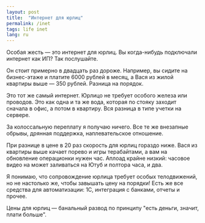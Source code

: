 ```yaml
---
layout: post
title:  "Интернет для юрлиц"
permalink: /inet
tags: life inet
lang: ru
---
```


Особая жесть — это интернет для юрлиц. Вы когда-нибудь подключали интернет как
ИП? Так послушайте.

Он стоит примерно в двадцать раз дороже. Например, вы сидите на бизнес-этаже и
платите 6000 рублей в месяц, а Вася из жилой квартиры выше — 350 рублей. Разница
на порядок.

Это тот же самый интернет. Юрлицо не требует особого железа или проводов. Это
как одна и та же вода, которая по стояку заходит сначала в офис, а потом в
квартиру. Вся разница в типе учетки на сервере.

За колоссальную переплату я получаю ничего. Все те же внезапные обрывы, дрянная
поддержка, наплевательское отношение.

При разнице в цене в 20 раз скорость для юрлиц гораздо ниже. Вася из квартиры
выше качает порево и игры терабайтами, а вам на обновление операционки нужен
час. Аплоад крайне низкий: часовое видео на может заливаться на Ютуб и полтора
часа, и два.

Я понимаю, что сопровождение юрлица требует особых телодвижений, но не настолько
же, чтобы завышать цену на порядки! Есть же все средства для автоматизации: 1С,
интеграция с банками, отчеты и прочее.

Цены для юрлиц — банальный развод по принципу "есть деньги, значит, плати
больше".
